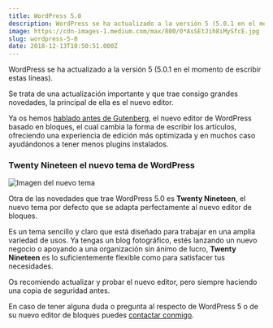 ```yaml
---
title: WordPress 5.0
description: WordPress se ha actualizado a la versión 5 (5.0.1 en el momento de escribir estas líneas).
image: https://cdn-images-1.medium.com/max/800/0*AsSEtJih8iMySfcE.jpg
slug: wordpress-5-0
date: 2018-12-13T10:50:51.000Z
---
```


WordPress se ha actualizado a la versión 5 (5.0.1 en el momento de escribir estas líneas).

Se trata de una actualización importante y que trae consigo grandes novedades, la principal de ella es el nuevo editor.

Ya os hemos [hablado antes de Gutenberg](https://tusoluciononline.com/blog/gutenberg), el nuevo editor de WordPress basado en bloques, el cual cambia la forma de escribir los artículos, ofreciendo una experiencia de edición más optimizada y en muchos caso ayudándonos a tener menos plugins instalados.

### Twenty Nineteen el nuevo tema de WordPress

![Imagen del nuevo tema](https://cdn-images-1.medium.com/max/800/0*R8L3YrdugZj3424F)

Otra de las novedades que trae WordPress 5.0 es **Twenty Nineteen**, el nuevo tema por defecto que se adapta perfectamente al nuevo editor de bloques.

Es un tema sencillo y claro que está diseñado para trabajar en una amplia variedad de usos. Ya tengas un blog fotográfico, estés lanzando un nuevo negocio o apoyando a una organización sin ánimo de lucro, **Twenty Nineteen** es lo suficientemente flexible como para satisfacer tus necesidades.

Os recomiendo actualizar y probar el nuevo editor, pero siempre haciendo una copia de seguridad antes.

En caso de tener alguna duda o pregunta al respecto de WordPress 5 o de su nuevo editor de bloques puedes [contactar conmigo](http://ajra.es/contactar).
